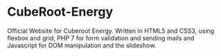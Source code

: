 # CubeRoot-Energy

Official Website for Cuberoot Energy.
Written in HTML5 and CSS3, using flexbox and grid, PHP 7 for form validation and sending mails and Javascript for DOM manipulation and the slideshow.
